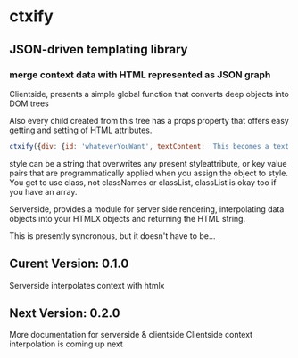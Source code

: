 # ctxify
## JSON-driven templating library
### merge context data with HTML represented as JSON graph 


Clientside, presents a simple global function that converts deep objects into DOM trees

Also every child created from this tree has a props property that offers easy getting and setting of HTML attributes.

```js
ctxify({div: {id: 'whateverYouWant', textContent: 'This becomes a text node'}})
```

style can be a string that overwrites any present styleattribute, or key value pairs that are programmatically applied when you assign the object to style.
You get to use class, not classNames or classList,
classList is okay too if you have an array.


Serverside, provides a module for server side rendering, interpolating data objects into your HTMLX objects and returning the HTML string.

This is presently syncronous, but it doesn't have to be...

## Curent Version: 0.1.0

Serverside interpolates context with htmlx

## Next Version: 0.2.0

More documentation for serverside & clientside
Clientside context interpolation is coming up next
